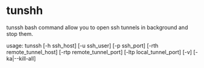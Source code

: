 # tunshh
tunssh bash command allow you to open ssh tunnels in background and stop them.

usage: tunssh [-h ssh_host] [-u ssh_user] [-p ssh_port] [-rth remote_tunnel_host] [-rtp remote_tunnel_port] [-ltp local_tunnel_port] [-v] [-ka|--kill-all]

